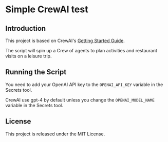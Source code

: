 # Simple CrewAI test

## Introduction
This project is based on CrewAI's [Getting Started Guide](https://docs.crewai.com/how-to/Creating-a-Crew-and-kick-it-off/). 

The script will spin up a Crew of agents to plan activities and restaurant visits on a leisure trip.

## Running the Script
You need to add your OpenAI API key to the `OPENAI_API_KEY` variable in the Secrets tool.

CrewAI use gpt-4 by default unless you change the `OPENAI_MODEL_NAME` variable in the Secrets tool.

## License
This project is released under the MIT License.
